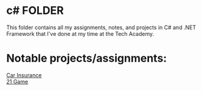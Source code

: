# c# FOLDER
This folder contains all my assignments, notes, and projects in
C# and .NET Framework that I've done at my time at the Tech Academy.
<h1>Notable projects/assignments:</h1>


<a href="https://github.com/Bhanuu098/CarInsurance">Car Insurance</a><br>
<a href="https://github.com/Bhanuu098/The-Tech-Academy-Basic-C-Sharp-Projects/tree/main/TwentyOne">21 Game</a>
